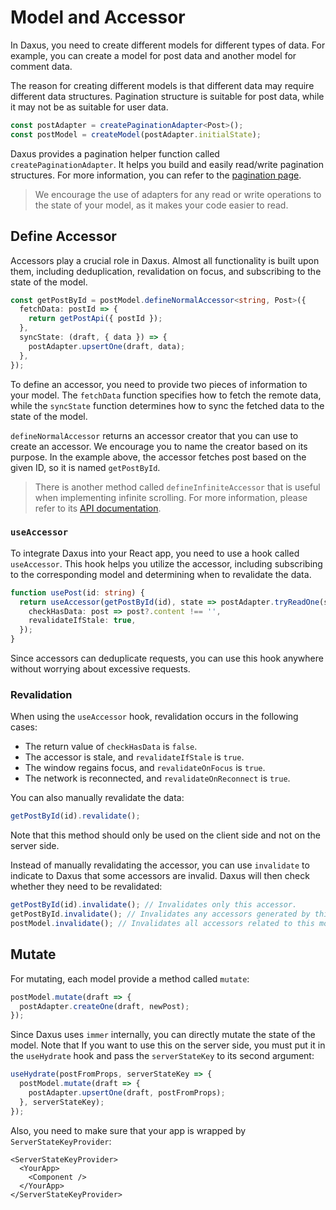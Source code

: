 # Model and Accessor

In Daxus, you need to create different models for different types of data. For example, you can create a model for post data and another model for comment data.

The reason for creating different models is that different data may require different data structures. Pagination structure is suitable for post data, while it may not be as suitable for user data.

```ts
const postAdapter = createPaginationAdapter<Post>();
const postModel = createModel(postAdapter.initialState);
```

Daxus provides a pagination helper function called `createPaginationAdapter`. It helps you build and easily read/write pagination structures. For more information, you can refer to the [pagination page](./pagination.md).

> We encourage the use of adapters for any read or write operations to the state of your model, as it makes your code easier to read.

## Define Accessor

Accessors play a crucial role in Daxus. Almost all functionality is built upon them, including deduplication, revalidation on focus, and subscribing to the state of the model.

```ts
const getPostById = postModel.defineNormalAccessor<string, Post>({
  fetchData: postId => {
    return getPostApi({ postId });
  },
  syncState: (draft, { data }) => {
    postAdapter.upsertOne(draft, data);
  },
});
```

To define an accessor, you need to provide two pieces of information to your model. The `fetchData` function specifies how to fetch the remote data, while the `syncState` function determines how to sync the fetched data to the state of the model.

`defineNormalAccessor` returns an accessor creator that you can use to create an accessor. We encourage you to name the creator based on its purpose. In the example above, the accessor fetches post based on the given ID, so it is named `getPostById`.

> There is another method called `defineInfiniteAccessor` that is useful when implementing infinite scrolling. For more information, please refer to its [API documentation](./api/README.md#createmodel).

### `useAccessor`

To integrate Daxus into your React app, you need to use a hook called `useAccessor`. This hook helps you utilize the accessor, including subscribing to the corresponding model and determining when to revalidate the data.

```ts
function usePost(id: string) {
  return useAccessor(getPostById(id), state => postAdapter.tryReadOne(state, id), {
    checkHasData: post => post?.content !== '',
    revalidateIfStale: true,
  });
}
```

Since accessors can deduplicate requests, you can use this hook anywhere without worrying about excessive requests.

### Revalidation

When using the `useAccessor` hook, revalidation occurs in the following cases:

- The return value of `checkHasData` is `false`.
- The accessor is stale, and `revalidateIfStale` is `true`.
- The window regains focus, and `revalidateOnFocus` is `true`.
- The network is reconnected, and `revalidateOnReconnect` is `true`.

You can also manually revalidate the data:

```ts
getPostById(id).revalidate();
```

Note that this method should only be used on the client side and not on the server side.

Instead of manually revalidating the accessor, you can use `invalidate` to indicate to Daxus that some accessors are invalid. Daxus will then check whether they need to be revalidated:

```ts
getPostById(id).invalidate(); // Invalidates only this accessor.
getPostById.invalidate(); // Invalidates any accessors generated by this accessor creator.
postModel.invalidate(); // Invalidates all accessors related to this model.
```

## Mutate

For mutating, each model provide a method called `mutate`:

```ts
postModel.mutate(draft => {
  postAdapter.createOne(draft, newPost);
});
```

Since Daxus uses `immer` internally, you can directly mutate the state of the model. Note that If you want to use this on the server side, you must put it in the `useHydrate` hook and pass the `serverStateKey` to its second argument:

```ts
useHydrate(postFromProps, serverStateKey => {
  postModel.mutate(draft => {
    postAdapter.upsertOne(draft, postFromProps);
  }, serverStateKey);
});
```

Also, you need to make sure that your app is wrapped by `ServerStateKeyProvider`:

```tsx
<ServerStateKeyProvider>
  <YourApp>
    <Component />
  </YourApp>
</ServerStateKeyProvider>
```
